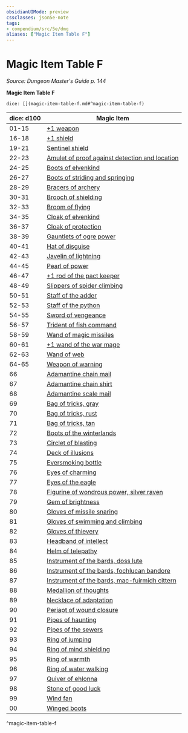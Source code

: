 ```yaml
---
obsidianUIMode: preview
cssclasses: json5e-note
tags:
- compendium/src/5e/dmg
aliases: ["Magic Item Table F"]
---
```

# Magic Item Table F
*Source: Dungeon Master's Guide p. 144* 

**Magic Item Table F**

`dice: [](magic-item-table-f.md#^magic-item-table-f)`

| dice: d100 | Magic Item |
|------------|------------|
| 01-15 | [+1 weapon](5E2014官方资源/items/1-weapon.md) |
| 16-18 | [+1 shield](5E2014官方资源/items/1-shield.md) |
| 19-21 | [Sentinel shield](5E2014官方资源/items/sentinel-shield.md) |
| 22-23 | [Amulet of proof against detection and location](5E2014官方资源/items/amulet-of-proof-against-detection-and-location.md) |
| 24-25 | [Boots of elvenkind](5E2014官方资源/items/boots-of-elvenkind.md) |
| 26-27 | [Boots of striding and springing](5E2014官方资源/items/boots-of-striding-and-springing.md) |
| 28-29 | [Bracers of archery](5E2014官方资源/items/bracers-of-archery.md) |
| 30-31 | [Brooch of shielding](5E2014官方资源/items/brooch-of-shielding.md) |
| 32-33 | [Broom of flying](5E2014官方资源/items/broom-of-flying.md) |
| 34-35 | [Cloak of elvenkind](5E2014官方资源/items/cloak-of-elvenkind.md) |
| 36-37 | [Cloak of protection](5E2014官方资源/items/cloak-of-protection.md) |
| 38-39 | [Gauntlets of ogre power](5E2014官方资源/items/gauntlets-of-ogre-power.md) |
| 40-41 | [Hat of disguise](5E2014官方资源/items/hat-of-disguise.md) |
| 42-43 | [Javelin of lightning](5E2014官方资源/items/javelin-of-lightning.md) |
| 44-45 | [Pearl of power](5E2014官方资源/items/pearl-of-power.md) |
| 46-47 | [+1 rod of the pact keeper](5E2014官方资源/items/1-rod-of-the-pact-keeper.md) |
| 48-49 | [Slippers of spider climbing](5E2014官方资源/items/slippers-of-spider-climbing.md) |
| 50-51 | [Staff of the adder](5E2014官方资源/items/staff-of-the-adder.md) |
| 52-53 | [Staff of the python](5E2014官方资源/items/staff-of-the-python.md) |
| 54-55 | [Sword of vengeance](5E2014官方资源/items/sword-of-vengeance.md) |
| 56-57 | [Trident of fish command](5E2014官方资源/items/trident-of-fish-command.md) |
| 58-59 | [Wand of magic missiles](5E2014官方资源/items/wand-of-magic-missiles.md) |
| 60-61 | [+1 wand of the war mage](5E2014官方资源/items/1-wand-of-the-war-mage.md) |
| 62-63 | [Wand of web](5E2014官方资源/items/wand-of-web.md) |
| 64-65 | [Weapon of warning](5E2014官方资源/items/weapon-of-warning.md) |
| 66 | [Adamantine chain mail](5E2014官方资源/items/adamantine-armor.md) |
| 67 | [Adamantine chain shirt](5E2014官方资源/items/adamantine-armor.md) |
| 68 | [Adamantine scale mail](5E2014官方资源/items/adamantine-armor.md) |
| 69 | [Bag of tricks, gray](5E2014官方资源/items/bag-of-tricks-gray.md) |
| 70 | [Bag of tricks, rust](5E2014官方资源/items/bag-of-tricks-rust.md) |
| 71 | [Bag of tricks, tan](5E2014官方资源/items/bag-of-tricks-tan.md) |
| 72 | [Boots of the winterlands](5E2014官方资源/items/boots-of-the-winterlands.md) |
| 73 | [Circlet of blasting](5E2014官方资源/items/circlet-of-blasting.md) |
| 74 | [Deck of illusions](5E2014官方资源/items/deck-of-illusions.md) |
| 75 | [Eversmoking bottle](5E2014官方资源/items/eversmoking-bottle.md) |
| 76 | [Eyes of charming](5E2014官方资源/items/eyes-of-charming.md) |
| 77 | [Eyes of the eagle](5E2014官方资源/items/eyes-of-the-eagle.md) |
| 78 | [Figurine of wondrous power, silver raven](5E2014官方资源/items/figurine-of-wondrous-power-silver-raven.md) |
| 79 | [Gem of brightness](5E2014官方资源/items/gem-of-brightness.md) |
| 80 | [Gloves of missile snaring](5E2014官方资源/items/gloves-of-missile-snaring.md) |
| 81 | [Gloves of swimming and climbing](5E2014官方资源/items/gloves-of-swimming-and-climbing.md) |
| 82 | [Gloves of thievery](5E2014官方资源/items/gloves-of-thievery.md) |
| 83 | [Headband of intellect](5E2014官方资源/items/headband-of-intellect.md) |
| 84 | [Helm of telepathy](5E2014官方资源/items/helm-of-telepathy.md) |
| 85 | [Instrument of the bards, doss lute](5E2014官方资源/items/instrument-of-the-bards-doss-lute.md) |
| 86 | [Instrument of the bards, fochlucan bandore](5E2014官方资源/items/instrument-of-the-bards-fochlucan-bandore.md) |
| 87 | [Instrument of the bards, mac-fuirmidh cittern](5E2014官方资源/items/instrument-of-the-bards-mac-fuirmidh-cittern.md) |
| 88 | [Medallion of thoughts](5E2014官方资源/items/medallion-of-thoughts.md) |
| 89 | [Necklace of adaptation](5E2014官方资源/items/necklace-of-adaptation.md) |
| 90 | [Periapt of wound closure](5E2014官方资源/items/periapt-of-wound-closure.md) |
| 91 | [Pipes of haunting](5E2014官方资源/items/pipes-of-haunting.md) |
| 92 | [Pipes of the sewers](5E2014官方资源/items/pipes-of-the-sewers.md) |
| 93 | [Ring of jumping](5E2014官方资源/items/ring-of-jumping.md) |
| 94 | [Ring of mind shielding](5E2014官方资源/items/ring-of-mind-shielding.md) |
| 95 | [Ring of warmth](5E2014官方资源/items/ring-of-warmth.md) |
| 96 | [Ring of water walking](5E2014官方资源/items/ring-of-water-walking.md) |
| 97 | [Quiver of ehlonna](5E2014官方资源/items/quiver-of-ehlonna.md) |
| 98 | [Stone of good luck](5E2014官方资源/items/stone-of-good-luck.md) |
| 99 | [Wind fan](5E2014官方资源/items/wind-fan.md) |
| 00 | [Winged boots](5E2014官方资源/items/winged-boots.md) |
^magic-item-table-f